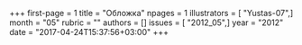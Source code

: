 +++
first-page = 1
title = "Обложка"
npages = 1
illustrators = [ "Yustas-07",]
month = "05"
rubric = ""
authors = []
issues = [ "2012_05",]
year = "2012"
date = "2017-04-24T15:37:56+03:00"
+++
